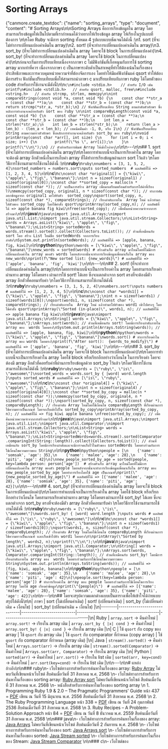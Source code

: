 # Sorting Arrays
{"canmore.create\_textdoc": {"name": "sorting\_arrays", "type": "document", "content": "# Sorting Arrays\n\nSorting Arrays คือการเรียงข้อมูลใน array โดยสามารถเรียงข้อมูลให้เป็นไปตามที่เรากำหนดได้ว่าอยากให้เรียงข้อมูล array ให้เรียงในรูปแบบที่ต้องการ  \n\nโดย Ruby จะมีการ sorting ทั้งหมด 4 รูปแบบแบบชัดเจนได้ดังนี้ :\n1. sort (ที่จะไม่ทำการเปลี่ยนแปลงค่าเดิมใน array)\n2. sort! (ที่จะทำการเปลี่ยนแปลงค่าเดิมใน array)\n3. sort\_by (ที่จะไม่ทำการเปลี่ยนแปลงค่าเดิมใน array โดยจะใช้  block ในการเปลี่ยนแปลงค่า)\n4. sort\_by! (ที่จะทำการเปลี่ยนแปลงค่าเดิมใน array โดยจะใช้  block ในการเปลี่ยนแปลงค่า)\n\nก่อนจะเริ่มการเปรียบเทียบเนื่องจากภาษา c ไม่มีฟังก์ชันที่เกื้อหนุนกับการใช้ sorting array มากเท่าที่ควร เนื่องจากภาษา c เป็นภาษาระดับต่ำเป็นสาเหตุที่ทำให้ต้องเน้นในเรื่องของประสิทธิภาพและการควบคุมหน่วยความจำที่ต้องจัดการเอง โดยทำให้มีแค่ฟังก์ชันแค่ qsort ทำให้ต้องมีการสร้าง ฟังก์ชั่นเปรียบเทียบเพื่อให้สามารถนำภาษา c มาเปรียบเทียบกับภาษา ruby ได้โดยตัวของ code สำหรับการใช้งานจะมีดังนี้\n\n`c\n#include <stdio.h>    // สำหรับ I/O เช่น printf\n#include <stdlib.h>   // สำหรับ qsort, malloc, free\n#include <string.h>   // สำหรับ strcmp, strlen, memcpy\n\nint compareStrings(const void *a, const void *b) {\n    const char **str_a = (const char **)a;\n    const char **str_b = (const char **)b;\n    return strcmp(*str_a, *str_b);\n} // ฟังก์ชันเปรียบเทียบ String ตามลำดับตัวอักษร ซึ่งหลักการทำงานจะคล้ายกับตัว sort ของ ruby \n\nint compareByLength(const void *a, const void *b) {\n    const char **str_a = (const char **)a;\n    const char **str_b = (const char **)b;\n    int len_a = strlen(*str_a);\n    int len_b = strlen(*str_b);\n    return (len_a > len_b) - (len_a < len_b); // เทคนิคคืนค่า -1, 0, หรือ 1\n} // ฟังก์ชันเปรียบเทียบ String ตามความยาวตัวอักษร ซึ่งหลักการทำงานจะคล้ายกับตัว sort_by ของ ruby\n\nvoid printArray(const char *arr[], int size) {\n    for (int i = 0; i < size; i++) {\n        printf(\"%s \", arr[i]);\n    }\n    printf(\"\\n\");\n} // ตัวสำหรับการพิมพ์ Array ให้เข้าใจง่ายๆ\n`\n\n---\n\n## 1. sort (ที่จะไม่ทำการเปลี่ยนแปลงค่าเดิมใน array)\n\nโดยการทำแบบนี้จะเป็นการเรียงค่าใน array โดยจะต้องมี array อีกตัวหนึ่งในการเก็บค่า array ที่ได้ทำการเรียงข้อมูลผ่านการ sort ไว้แล้ว  \nโดยวิธีการใช้งานสามารถใช้งานได้ดังนี้ :\n\n**ruby**\n`ruby\nnumbers = [3, 1, 5, 2, 4]\nsorted_numbers = numbers.sort\nputs sorted_numbers  # ผลลัพธ์ที่ได้ => [1, 2, 3, 4, 5]\n`\n\n**c**\n`c\nconst char *original1[] = {\"kiwi\", \"apple\", \"fig\", \"banana\"};\nint n = sizeof(original1) / sizeof(original[0]);\nconst char **sorted_copy = malloc(n * sizeof(const char *)); // จะเป็นการสร้าง array เพื่อมาเตรียมพร้อมสำหรับการใส่ค่าที่เรียงไว้\nmemcpy(sorted_copy, original1, n * sizeof(const char *)); // ทำการคัดลอกข้อมูลจาก original1 มาใส่ยังตัว  sorted_copy\nqsort(sorted_copy, n, sizeof(const char *), compareStrings); // เรียงลำดับภายใน  Array ใหม่ แล้วทำมาใส่ตัวของ sorted_copy โดยใช้คำสั่ง qsort\nprintArray(sorted_copy,n); // ผลลัพธ์ที่ได้ => apple banana fig kiwi\nfree(sorted_copy); // เพื่อคืนหน่วยความจำจากการสร้างมา\n`\n\n**java**\n`java\nimport java.util.Arrays;\nimport java.util.List;\nimport java.util.stream.Collectors;\n\nList<String> words = Arrays.asList(\"kiwi\", \"apple\", \"fig\", \"banana\");\nList<String> sortedWords = words.stream().sorted().collect(Collectors.toList()); // ส่วนที่เหมือนกับ sort โดย สร้าง List ใหม่ชื่อ sortedWords จากการเรียงลำดับ\nSystem.out.println(sortedWords); // ผลลัพธ์ที่ได้ => [apple, banana, fig, kiwi]\n`\n\n**python**\n`python\nwords = [\"kiwi\", \"apple\", \"fig\", \"banana\"]\nnew_words = sorted(words) # สร้างตัวเก็บ array มาใหม่โดยที่ไม่มีการเปลี่ยนแปลงค่าใน array ของตัว words โดยหลังจากนั้นจะทำการเรียงข้อมูลเพื่อมาเก็บใน array ของ new_words\nprint(f\"New sorted list: {new_words}\") # ผลลัพธ์ที่ได้ => ['apple', 'banana', 'fig', 'kiwi']\n`\n\n---\n\n## 2. sort! (ที่จะทำการเปลี่ยนแปลงค่าเดิมใน array)\n\nโดยการทำแบบนี้จะเป็นการเรียงค่าใน array โดยสามารถเรียงค่าผ่านทาง array ได้โดยตรง ผ่านการใช้ sort! ได้เลย ซึ่งจะแตกต่างจาก sort ตรงที่จะต้องมีตัว array อีกตัวที่คอยมารับค่า  \nโดยวิธีการใช้งานสามารถใช้งานได้ดังนี้ :\n\n**ruby**\n`ruby\nnumbers = [3, 1, 5, 2, 4]\nnumbers.sort!\nputs numbers  # ผลลัพธ์ที่ได้ => [1, 2, 3, 4, 5]\n`\n\n**c**\n`c\nconst char *words1[] = {\"kiwi\", \"apple\", \"fig\", \"banana\"};\nint n = sizeof(words1) / sizeof(words1[0]);\nqsort(words1, n, sizeof(const char *), compareStrings); // เรียงลำดับภายใน  Array ใหม่ แล้วทำมาใส่ตัวของ word1 เข้าไปตรงๆ โดยใช้คำสั่ง qsort\nprintArray(\"Sorted (in-place)\", words1, n); // ผลลัพธ์ที่ได้ => apple banana fig kiwi\n`\n\n**java**\n`java\nimport java.util.Arrays;\n\nString[] words = {\"kiwi\", \"apple\", \"fig\", \"banana\"};\nArrays.sort(words); // ส่วนที่เหมือนกับ sort! โดยมีการเรียงลำดับภายใน array ของ  words โดยตรง\nSystem.out.println(Arrays.toString(words)); // ผลลัพธ์ที่ได้ => [apple, banana, fig, kiwi]\n`\n\n**python**\n`python\nwords = [\"kiwi\", \"apple\", \"fig\", \"banana\"]\nwords.sort() # ทำการเรียงค่าใน array ของ words โดยตรง\nprint(f\"After sort():  {words_to_modify}\") # ผลลัพธ์ที่ได้ => ['apple', 'banana', 'fig', 'kiwi']\n`\n\n---\n\n## 3. sort\_by (ที่จะไม่ทำการเปลี่ยนแปลงค่าเดิมใน array โดยจะใช้ block ในการเปลี่ยนแปลงค่า)\n\nโดยการทำแบบนี้จะเป็นการเรียงค่าใน array โดยใช้  block หรือเรียกอีกอย่างว่าเงื่อนไข ในการเรียงค่า โดยจะต้องมี array อีกตัวที่คอยรับค่าที่ผ่านการเรียงข้อมูลด้วย sort\_by ไว้แล้ว  \nโดยวิธีการใช้งานสามารถใช้งานได้ดังนี้ :\n\n**ruby**\n`ruby\nwords = [\"ruby\", \"is\", \"awesome\"]\nsorted_words = words.sort_by { |word| word.length }\nputs sorted_words # ผลลัพธ์ที่ได้ => [\"is\", \"ruby\", \"awesome\"]\n`\n\n**c**\n`c\nconst char *original4[] = {\"kiwi\", \"apple\", \"fig\", \"banana\"};\nint n = sizeof(original4) / sizeof(original4[0]);\nconst char **sorted_by_copy = malloc(n * sizeof(const char *));\nmemcpy(sorted_by_copy, original4, n * sizeof(const char *));\nqsort(sorted_by_copy, n, sizeof(const char *), compareByLength); // เรียงลำดับ Array ใหม่โดยใช้เงื่อนไข compareByLength ที่เรียงผ่านการใช้ความยาวเป็นเกณฑ์ โดยจะเก็บเข้าไปใน sorted_by_copy\nprintArray(sorted_by_copy, n); // ผลลัพธ์ที่ได้ => fig kiwi apple banana \nfree(sorted_by_copy); // เพื่อคืนหน่วยความจำจากการสร้างมา\n`\n\n**java**\n`java\nimport java.util.Arrays;\nimport java.util.List;\nimport java.util.Comparator;\nimport java.util.stream.Collectors;\n\nList<String> words = Arrays.asList(\"kiwi\", \"apple\", \"fig\", \"banana\");\nList<String>sortedWords=words.stream().sorted(Comparator.comparingInt(String::length)).collect(Collectors.toList()); // ส่วนที่เหมือนกับ sort_by โดยมีการเรียงลำดับและจะมีการจดเก็บไว้ในตัวของ sortedWords โดยตรงร่วมกับการใช้เงื่อนไขความยาวของ String\n`\n\n**python**\n`python\npeople = [\n    {'name': 'somsak', 'age': 35},\n    {'name': 'malee', 'age': 28},\n    {'name': 'piti', 'age': 42}\n]\nnew_people_sorted_by_age = sorted(people, key=lambda person: person['age'])  # สร้างตัวเก็บ array มาใหม่โดยที่ไม่มีการเปลี่ยนแปลงค่าใน array ของตัว people โดยหลังจากนั้นจะทำการเรียงข้อมูลเพื่อมาเก็บใน array ของ new_people_sorted_by_age โดยทำการเรียงโดยใช้ age เป็นเกณฑ์\nprint(\"{new_people_sorted_by_age}\") # ผลลัพธ์ที่ได้ => [{'name': 'malee', 'age': 28}, {'name': 'somsak', 'age': 35}, {'name': 'piti', 'age': 42}]\n`\n\n---\n\n## 4. sort\_by! (ที่จะทำการเปลี่ยนแปลงค่าเดิมใน array โดยจะใช้ block ในการเปลี่ยนแปลงค่า)\n\nโดยการทำแบบนี้จะเป็นการเรียงค่าใน array โดยใช้  block หรือเรียกอีกอย่างว่าเงื่อนไข โดยสามารถเรียงค่าผ่านทาง array ได้โดยตรงผ่านการใช้ sort\_by!  ได้เลย ซึ่งจะแตกต่างจาก sort\_by ตรงที่จะต้องมีตัว array อีกตัวที่คอยมารับค่า  \nโดยวิธีการใช้งานสามารถใช้งานได้ดังนี้ :\n\n**ruby**\n`ruby\nwords = [\"ruby\", \"is\", \"awesome\"]\nwords.sort_by! { |word| word.length }\nputs words # ผลลัพธ์ที่ได้ => [\"is\", \"ruby\", \"awesome\"]\n`\n\n**c**\n`c\nconst char *words1[] = {\"kiwi\", \"apple\", \"fig\", \"banana\"};\nint n = sizeof(words1) / sizeof(words1[0]);\nqsort(words1, n, sizeof(const char *), compareByLength); // เรียงลำดับ Array ใหม่โดยใช้เงื่อนไข compareByLength ที่เรียงผ่านการใช้ความยาวเป็นเกณฑ์ และเก็บเข้าไปยัง word1 โดยตรง\n\nprintArray(\"Sorted by length\", words2, n);\nprintf(\"\\n\");\n`\n\n**java**\n`java\nimport java.util.Arrays;\nimport java.util.Comparator;\n\nString[] words = {\"kiwi\", \"apple\", \"fig\", \"banana\"};\nArrays.sort(words, Comparator.comparingInt(String::length)); // ส่วนที่เหมือนกับ sort_by! โดยมีการเรียงลำดับภายใน array ของ  words โดยตรงร่วมกับการใช้เงื่อนไขความยาวของ String\nSystem.out.println(Arrays.toString(words)); // ผลลัพธ์ที่ได้ => [fig, kiwi, apple, banana]\n`\n\n**python**\n`python\npeople = [\n    {'name': 'somsak', 'age': 35},\n    {'name': 'malee', 'age': 28},\n    {'name': 'piti', 'age': 42}\n]\npeople.sort(key=lambda person: person['age']) # ทำการเรียงค่าใน array ของ people โดยตรงร่วมกับการใช้เงื่อนไขการเรียง array โดยใช้ age เรียงค่าข้อมูล\nprint(\"{people}\")  # ผลลัพธ์ที่ได้ => [{'name': 'malee', 'age': 28}, {'name': 'somsak', 'age': 35}, {'name': 'piti', 'age': 42}]\n`\n\n---\n\n## โดยจะสรุปความแตกต่างแบบเป็นตารางเพื่อให้เข้าใจได้ง่ายแบบสรุปได้ดังนี้\n\n| ภาษา   | sort (ไม่เปลี่ยนค่าเดิม) | sort! (เปลี่ยนค่าเดิม) | sort\_by (ไม่เปลี่ยนค่าเดิม + เงื่อนไข) | sort\_by! (เปลี่ยนค่าเดิม + เงื่อนไข) |\n|--------|-----------------------------|---------------------------|-----------------------------------------|------------------------------------------|\n| Ruby   | `array.sort` -> คืนค่าใหม่ | `array.sort!` -> เรียงใน array เดิม | `array.sort_by { |x| cond }` -> คืนค่าใหม่ | `array.sort_by! { |x| cond }` -> เรียงใน array เดิม |\n| C      | ใช้ `qsort` กับ copy ของ array | ใช้ `qsort` กับ array เดิม | ใช้ `qsort` กับ comparator ที่กำหนด (copy array) | ใช้ `qsort` กับ comparator ที่กำหนด (array เดิม) |\n| Java   | `stream().sorted()` -> คืนค่าใหม่ | `Arrays.sort(arr)` -> เรียงใน array เดิม | `stream().sorted(Comparator)` -> คืนค่าใหม่ | `Arrays.sort(arr, Comparator)` -> เรียงใน array เดิม |\n| Python | `sorted(arr)` -> คืนค่าใหม่ | `arr.sort()` -> เรียงใน list เดิม | `sorted(arr, key=cond)` -> คืนค่าใหม่ | `arr.sort(key=cond)` -> เรียงใน list เดิม |\n\n---\n\n# แหล่งอ้างอิง\n\n### ruby\n- เว็บไซต์ทางการสำหรับการค้นหาในเรื่องของ array: [Ruby Array](https://docs.ruby-lang.org/en/master/Array.html) ไม่พบวันที่เขียนหน้าเว็บไซต์ สืบค้นเมื่อวันที่ 31 สิงหาคม พ.ศ. 2568  \n- เว็บไซต์ทางการสำหรับการค้นหาในเรื่องของ sorting array: [Ruby Array sort](https://docs.ruby-lang.org/en/master/Array.html#method-i-sort) ไม่พบวันที่เขียนหน้าเว็บไซต์ สืบค้นเมื่อวันที่ 31 สิงหาคม พ.ศ. 2568  \n- หนังสือสำหรับการค้นหาในเรื่องของ sorting array  \n  1. Programming Ruby 1.9 & 2.0 – The Pragmatic Programmers' Guide หน้า 437  = [PDF](https://github.com/maniramakumar/the-best-ruby-books/blob/master/books/Programming%20Ruby%201.9%20%26%202.0%20-%20The%20Pragmatic%20Programmers'%20Guide%20-%20Fourth%20Edition.pdf) เขียน ณ วันที่ 15 มิถุนายน พ.ศ. 2556 สืบค้นเมื่อวันที่ 31 สิงหาคม พ.ศ. 2568  \n  2. The Ruby Programming Language หน้า 338 = [PDF](https://github.com/maniramakumar/the-best-ruby-books/blob/master/books/The%20Ruby%20Programming%20Language.pdf) เขียน ณ วันที่ 24 กุมภาพันธ์ 2536 สืบค้นเมื่อวันที่ 31 สิงหาคม พ.ศ. 2568  \n  3. Ruby Recipes – A Problem-Solution Approach หน้า 84 = [PDF](https://github.com/maniramakumar/the-best-ruby-books/blob/master/books/Ruby%20Recipes%20-%20A%20Problem-Solution%20Approach.pdf) เขียน ณ วันที่ 8 ธันวาคม พ.ศ. 2559 สืบค้นเมื่อวันที่ 31 สิงหาคม พ.ศ. 2568  \n\n### java\n- เว็บไซต์ทางการสำหรับการค้นหาในเรื่องของ array: [Java Arrays](https://docs.oracle.com/javase/8/docs/api/java/util/Arrays.html) ไม่พบวันที่เขียนหน้าเว็บไซต์ สืบค้นเมื่อวันที่ 2 กันยายน พ.ศ. 2568  \n- เว็บไซต์ทางการสำหรับการค้นหาในเรื่องของ sort: [Java Arrays sort](https://docs.oracle.com/en/java/javase/17/docs/api/java.base/java/util/Arrays.html#sort%28java.lang.Object%5B%5D%29)  \n- เว็บไซต์ทางการสำหรับการค้นหาในเรื่องของ sorted: [Java Stream sorted](https://docs.oracle.com/en/java/javase/17/docs/api/java.base/java/util/stream/Stream.html#sorted%28%29)  \n- เว็บไซต์ทางการสำหรับการค้นหาในเรื่องของ Stream: [Java Stream Comparator](https://docs.oracle.com/en/java/javase/17/docs/api/java.base/java/util/stream/Stream.html#sorted%28java.util.Comparator%29)  \n\n### c\n- เว็บไซต์ของ

